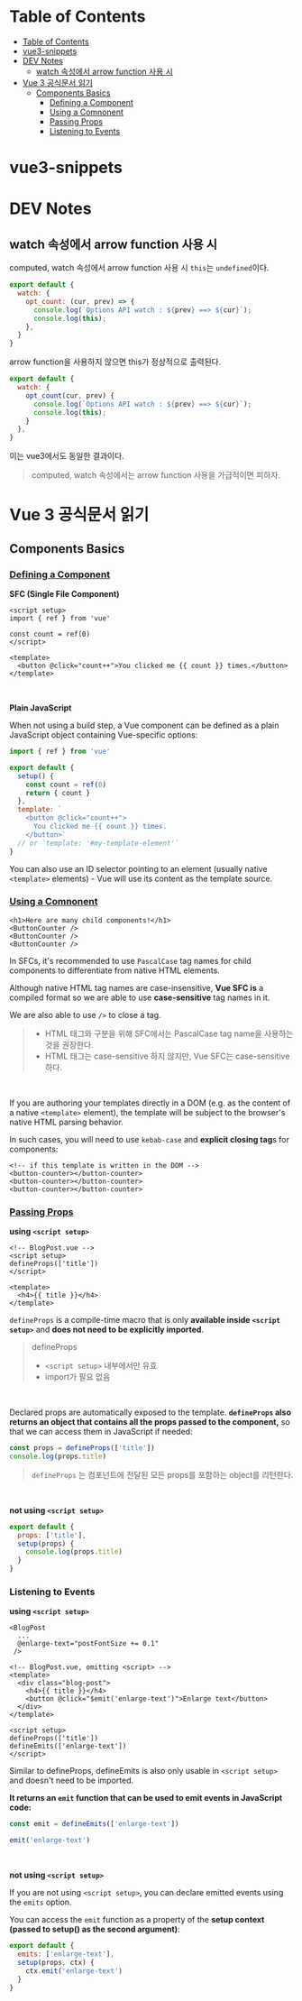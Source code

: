# Table of Contents
- [Table of Contents](#table-of-contents)
- [vue3-snippets](#vue3-snippets)
- [DEV Notes](#dev-notes)
  - [watch 속성에서 arrow function 사용 시](#watch-속성에서-arrow-function-사용-시)
- [Vue 3 공식문서 읽기](#vue-3-공식문서-읽기)
  - [Components Basics](#components-basics)
    - [Defining a Component](#defining-a-component)
    - [Using a Comnonent](#using-a-comnonent)
    - [Passing Props](#passing-props)
    - [Listening to Events](#listening-to-events)
# vue3-snippets

# DEV Notes
## watch 속성에서 arrow function 사용 시
computed, watch 속성에서 arrow function 사용 시 `this`는 `undefined`이다.
```js
export default {
  watch: {
    opt_count: (cur, prev) => {
      console.log(`Options API watch : ${prev} ==> ${cur}`);
      console.log(this);
    },
  }
}
```

arrow function을 사용하지 않으면 this가 정상적으로 출력된다.
```js
export default {
  watch: {
    opt_count(cur, prev) {
      console.log(`Options API watch : ${prev} ==> ${cur}`);
      console.log(this);
    }		
  },
}
```
이는 vue3에서도 동일한 결과이다.

> computed, watch 속성에서는 arrow function 사용을 가급적이면 피하자.


# Vue 3 공식문서 읽기

## Components Basics
### [Defining a Component](https://vuejs.org/guide/essentials/component-basics.html#defining-a-component)

**SFC (Single File Component)**
```vue
<script setup>
import { ref } from 'vue'

const count = ref(0)
</script>

<template>
  <button @click="count++">You clicked me {{ count }} times.</button>
</template>
```

<br>

**Plain JavaScript**

When not using a build step, a Vue component can be defined as a plain JavaScript object containing Vue-specific options:

```js
import { ref } from 'vue'

export default {
  setup() {
    const count = ref(0)
    return { count }
  },
  template: `
    <button @click="count++">
      You clicked me {{ count }} times.
    </button>`
  // or `template: '#my-template-element'`
}
```

You can also use an ID selector pointing to an element (usually native `<template>` elements) - Vue will use its content as the template source.

### [Using a Comnonent](https://vuejs.org/guide/essentials/component-basics.html#using-a-component)

```vue
<h1>Here are many child components!</h1>
<ButtonCounter />
<ButtonCounter />
<ButtonCounter />
```

In SFCs, it's recommended to use `PascalCase` tag names for child components to differentiate from native HTML elements. 

Although native HTML tag names are case-insensitive, **Vue SFC is** a compiled format so we are able to use **case-sensitive** tag names in it. 

We are also able to use `/>` to close a tag.

> - HTML 태그와 구분을 위해 SFC에서는 PascalCase tag name을 사용하는 것을 권장한다.
> - HTML 태그는 case-sensitive 하지 않지만, Vue SFC는 case-sensitive하다.

<br>


If you are authoring your templates directly in a DOM (e.g. as the content of a native `<template>` element), the template will be subject to the browser's native HTML parsing behavior.

In such cases, you will need to use `kebab-case` and **explicit closing tag**s for components:

```vue
<!-- if this template is written in the DOM -->
<button-counter></button-counter>
<button-counter></button-counter>
<button-counter></button-counter>
```

### [Passing Props](https://vuejs.org/guide/essentials/component-basics.html#passing-props)

**using `<script setup>`**

```vue
<!-- BlogPost.vue -->
<script setup>
defineProps(['title'])
</script>

<template>
  <h4>{{ title }}</h4>
</template>
```

`defineProps` is a compile-time macro that is only **available inside `<script setup>`** and **does not need to be explicitly imported**.

> defineProps
> - `<script setup>` 내부에서만 유효
> - import가 필요 없음

<br>

Declared props are automatically exposed to the template. **`defineProps` also returns an object that contains all the props passed to the component,** so that we can access them in JavaScript if needed:

```js
const props = defineProps(['title'])
console.log(props.title)
```

> `defineProps` 는 컴포넌트에 전달된 모든 props를 포함하는 object를 리턴한다.

<br>

**not using `<script setup>`**
```js
export default {
  props: ['title'],
  setup(props) {
    console.log(props.title)
  }
}
```

### Listening to Events

**using `<script setup>`**

```vue
<BlogPost
  ...
  @enlarge-text="postFontSize += 0.1"
 />
```

```vue
<!-- BlogPost.vue, omitting <script> -->
<template>
  <div class="blog-post">
    <h4>{{ title }}</h4>
    <button @click="$emit('enlarge-text')">Enlarge text</button>
  </div>
</template>

<script setup>
defineProps(['title'])
defineEmits(['enlarge-text'])
</script>
```

Similar to defineProps, defineEmits is also only usable in `<script setup>` and doesn't need to be imported. 

**It returns an `emit` function that can be used to emit events in JavaScript code:**

```js
const emit = defineEmits(['enlarge-text'])

emit('enlarge-text')
```

<br>

**not using `<script setup>`**

If you are not using `<script setup>`, you can declare emitted events using the `emits` option. 

You can access the `emit` function as a property of the **setup context (passed to setup() as the second argument)**:


```js
export default {
  emits: ['enlarge-text'],
  setup(props, ctx) {
    ctx.emit('enlarge-text')
  }
}
```